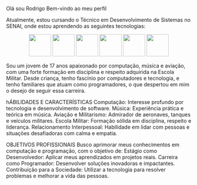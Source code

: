 Olá sou Rodrigo
Bem-vindo ao meu perfil 

Atualmente, estou cursando o Técnico em Desenvolvimento de Sistemas no SENAI, onde estou aprendendo as seguintes tecnologias:

<div align="center">
  <img src="https://cdn.jsdelivr.net/gh/devicons/devicon/icons/javascript/javascript-original.svg" width="60" />
  <img src="https://cdn.jsdelivr.net/gh/devicons/devicon/icons/html5/html5-original.svg" width="60" />
  <img src="https://cdn.jsdelivr.net/gh/devicons/devicon/icons/css3/css3-original.svg" width="60" />
  <img src="https://cdn.jsdelivr.net/gh/devicons/devicon/icons/nodejs/nodejs-original.svg" width="60" />
  <img src="https://cdn.jsdelivr.net/gh/devicons/devicon/icons/react/react-original.svg" width="60" />
  <img src="https://cdn.jsdelivr.net/gh/devicons/devicon/icons/postgresql/postgresql-original.svg" width="60" />
</div>

Sou um jovem de 17 anos apaixonado por computação, música e aviação, com uma forte formação em disciplina e respeito adquirida na Escola Militar. Desde criança, tenho fascínio por computadores e tecnologia, e tenho familiares que atuam como programadores, o que despertou em mim o desejo de seguir essa carreira.

hÁBILIDADES E CARACTERÍSTICAS
Computação: Interesse profundo por tecnologia e desenvolvimento de software.
Música: Experiência prática e teórica em música.
Aviação e Militarismo: Admirador de aeronaves, tanques e veículos militares.
Escola Militar: Formação sólida em disciplina, respeito e liderança.
Relacionamento Interpessoal: Habilidade em lidar com pessoas e situações desafiadoras com calma e empatia.

OBJETIVOS PROFISSIONAIS
Busco aprimorar meus conhecimentos em computação e programação, com o objetivo de:
Estágio como Desenvolvedor: Aplicar meus aprendizados em projetos reais.
Carreira como Programador: Desenvolver soluções inovadoras e impactantes.
Contribuição para a Sociedade: Utilizar a tecnologia para resolver problemas e melhorar a vida das pessoas.
